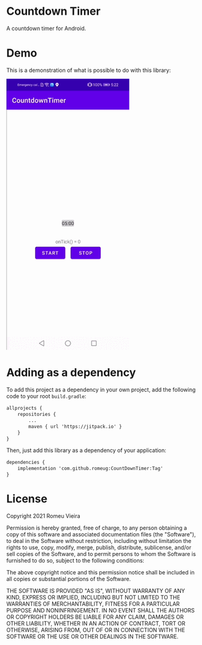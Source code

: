 Countdown Timer
===============

A countdown timer for Android.

Demo
====

This is a demonstration of what is possible to do with this library:

![demo](./countdown-demo.gif)

Adding as a dependency
======================

To add this project as a dependency in your own project, add the following code to your
root `build.gradle`:

```
allprojects {
    repositories {
        ...
        maven { url 'https://jitpack.io' }
    }
}
```

Then, just add this library as a dependency of your application:

```
dependencies {
    implementation 'com.github.romeug:CountDownTimer:Tag'
}
```

License
=======

Copyright 2021 Romeu Vieira

Permission is hereby granted, free of charge, to any person obtaining a copy of this
software and associated documentation files (the "Software"), to deal in the Software
without restriction, including without limitation the rights to use, copy, modify, merge,
publish, distribute, sublicense, and/or sell copies of the Software, and to permit persons
to whom the Software is furnished to do so, subject to the following conditions:

The above copyright notice and this permission notice shall be included in all copies or
substantial portions of the Software.

THE SOFTWARE IS PROVIDED "AS IS", WITHOUT WARRANTY OF ANY KIND, EXPRESS OR IMPLIED,
INCLUDING BUT NOT LIMITED TO THE WARRANTIES OF MERCHANTABILITY, FITNESS FOR A PARTICULAR
PURPOSE AND NONINFRINGEMENT. IN NO EVENT SHALL THE AUTHORS OR COPYRIGHT HOLDERS BE LIABLE
FOR ANY CLAIM, DAMAGES OR OTHER LIABILITY, WHETHER IN AN ACTION OF CONTRACT, TORT OR
OTHERWISE, ARISING FROM, OUT OF OR IN CONNECTION WITH THE SOFTWARE OR THE USE OR OTHER
DEALINGS IN THE SOFTWARE.
